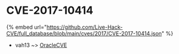 # CVE-2017-10414
{% embed url="https://github.com/Live-Hack-CVE/full_database/blob/main/cves/2017/CVE-2017-10414.json" %}

* vah13 ~> [OracleCVE](https://www.alice-snow.ru/2017/database/cve-2017-10414/oraclecve-vah13)